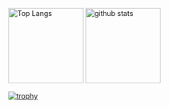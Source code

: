 <p align="left"> 
  <img alt="Top Langs" height="150px" src="https://github-readme-stats.vercel.app/api/top-langs/?username=ShinoharaRyuga&layout=compact&count_private=true&show_icons=true&theme=onedark" />
  <img alt="github stats" height="150px" src="https://github-readme-stats.vercel.app/api?username=ShinoharaRyuga&count_private=true&show_icons=true&show_icons=true&theme=onedark" />
</p>

[![trophy](https://github-profile-trophy.vercel.app/?username=ShinoharaRyuga&theme=onedark&column=7
)](https://github.com/ryo-ma/github-profile-trophy)


<!--
**ShinoharaRyuga/ShinoharaRyuga** is a ✨ _special_ ✨ repository because its `README.md` (this file) appears on your GitHub profile.

Here are some ideas to get you started:

- 🔭 I’m currently working on ...
- 🌱 I’m currently learning ...
- 👯 I’m looking to collaborate on ...
- 🤔 I’m looking for help with ...
- 💬 Ask me about ...
- 📫 How to reach me: ...
- 😄 Pronouns: ...
- ⚡ Fun fact: ...
-->
